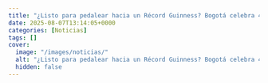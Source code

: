 ```yaml
---
title: "¿Listo para pedalear hacia un Récord Guinness? Bogotá celebra 487 años con 17 horas y 98 kilómetros de Ciclovía y esta es la aplicación oficial que necesitas para no perder tu ruta"
date: 2025-08-07T13:14:05+0000
categories: [Noticias]
tags: []
cover:
  image: "/images/noticias/"
  alt: "¿Listo para pedalear hacia un Récord Guinness? Bogotá celebra 487 años con 17 horas y 98 kilómetros de Ciclovía y esta es la aplicación oficial que necesitas para no perder tu ruta"
  hidden: false
---
```



